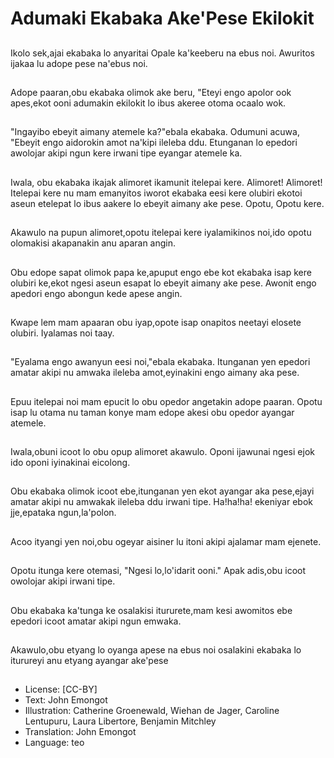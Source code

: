 # Adumaki Ekabaka Ake'Pese Ekilokit

##
Ikolo sek,ajai ekabaka lo anyaritai
Opale ka'keeberu na ebus noi.
Awuritos ijakaa lu adope pese
na'ebus noi.

##
Adope paaran,obu ekabaka olimok
ake beru, "Eteyi engo apolor ook
apes,ekot ooni adumakin ekilokit lo
ibus akeree otoma ocaalo wok.

##
"Ingayibo ebeyit aimany atemele
ka?"ebala ekabaka.
Odumuni acuwa, "Ebeyit engo
aidorokin amot na'kipi ileleba ddu.
Etunganan lo epedori awolojar akipi
ngun kere irwani tipe eyangar
atemele ka.

##
Iwala, obu ekabaka ikajak alimoret ikamunit itelepai
kere.
Alimoret! Alimoret!
Itelepai kere nu mam emanyitos iworot ekabaka eesi
kere olubiri ekotoi aseun etelepat lo ibus aakere lo
ebeyit aimany ake pese.
Opotu, Opotu kere.

##
Akawulo na pupun alimoret,opotu itelepai kere
iyalamikinos noi,ido opotu olomakisi akapanakin anu
aparan angin.

##
Obu edope sapat olimok papa
ke,apuput engo ebe kot ekabaka
isap kere olubiri ke,ekot ngesi aseun
esapat lo ebeyit aimany ake pese.
Awonit engo apedori engo abongun
kede apese angin.

##
Kwape lem mam apaaran obu
iyap,opote isap onapitos neetayi
elosete olubiri.
Iyalamas noi taay.

##
"Eyalama engo awanyun eesi
noi,"ebala ekabaka.
Itunganan yen epedori amatar akipi
nu amwaka ileleba amot,eyinakini
engo aimany aka pese.

##
Epuu itelepai noi mam epucit lo obu
opedor angetakin adope paaran.
Opotu isap lu otama nu taman
konye mam edope akesi obu opedor
ayangar atemele.

##
Iwala,obuni icoot lo obu opup
alimoret akawulo.
Oponi ijawunai ngesi ejok ido oponi
iyinakinai eicolong.

##
Obu ekabaka olimok icoot
ebe,itunganan yen ekot ayangar
aka pese,ejayi amatar akipi nu
amwakak ileleba ddu irwani tipe.
Ha!ha!ha!
ekeniyar ebok jje,epataka
ngun,la'polon.

##
Acoo ityangi yen noi,obu ogeyar
aisiner lu itoni akipi ajalamar mam
ejenete.

##
Opotu itunga kere otemasi, "Ngesi
lo,lo'idarit ooni."
Apak adis,obu icoot owolojar akipi
irwani tipe.

##
Obu ekabaka ka'tunga ke osalakisi
itururete,mam kesi awomitos ebe
epedori icoot amatar akipi ngun
emwaka.

##
Akawulo,obu etyang lo oyanga
apese na ebus noi osalakini
ekabaka lo iturureyi anu etyang
ayangar ake'pese

##
* License: [CC-BY]
* Text: John Emongot
* Illustration: Catherine Groenewald, Wiehan de Jager, Caroline Lentupuru, Laura Libertore, Benjamin Mitchley
* Translation: John Emongot
* Language: teo
